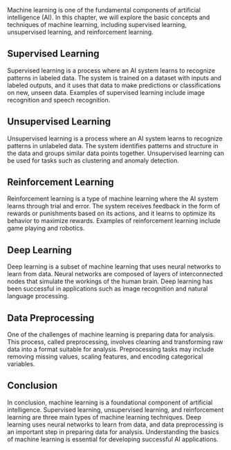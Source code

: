 
Machine learning is one of the fundamental components of artificial intelligence (AI). In this chapter, we will explore the basic concepts and techniques of machine learning, including supervised learning, unsupervised learning, and reinforcement learning.

Supervised Learning
-------------------

Supervised learning is a process where an AI system learns to recognize patterns in labeled data. The system is trained on a dataset with inputs and labeled outputs, and it uses that data to make predictions or classifications on new, unseen data. Examples of supervised learning include image recognition and speech recognition.

Unsupervised Learning
---------------------

Unsupervised learning is a process where an AI system learns to recognize patterns in unlabeled data. The system identifies patterns and structure in the data and groups similar data points together. Unsupervised learning can be used for tasks such as clustering and anomaly detection.

Reinforcement Learning
----------------------

Reinforcement learning is a type of machine learning where the AI system learns through trial and error. The system receives feedback in the form of rewards or punishments based on its actions, and it learns to optimize its behavior to maximize rewards. Examples of reinforcement learning include game playing and robotics.

Deep Learning
-------------

Deep learning is a subset of machine learning that uses neural networks to learn from data. Neural networks are composed of layers of interconnected nodes that simulate the workings of the human brain. Deep learning has been successful in applications such as image recognition and natural language processing.

Data Preprocessing
------------------

One of the challenges of machine learning is preparing data for analysis. This process, called preprocessing, involves cleaning and transforming raw data into a format suitable for analysis. Preprocessing tasks may include removing missing values, scaling features, and encoding categorical variables.

Conclusion
----------

In conclusion, machine learning is a foundational component of artificial intelligence. Supervised learning, unsupervised learning, and reinforcement learning are three main types of machine learning techniques. Deep learning uses neural networks to learn from data, and data preprocessing is an important step in preparing data for analysis. Understanding the basics of machine learning is essential for developing successful AI applications.
